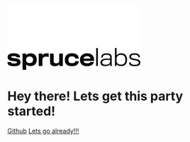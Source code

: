 ![logo](_images/sprucelabs.svg ':size=100x50')

# **Hey there!** Lets get this party started!

[Github](https://github.com/sprucelabsai/sprucebot-cli)
[Lets go already!!!](/?id=introduction)

